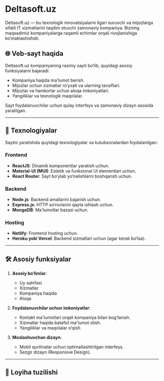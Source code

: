 # Deltasoft.uz

Deltasoft.uz — bu texnologik innovatsiyalarni ilgari suruvchi va mijozlarga sifatli IT xizmatlarini taqdim etuvchi zamonaviy kompaniya. Bizning maqsadimiz kompaniyalarga raqamli echimlar orqali rivojlanishiga ko‘maklashishdir.

## 🌐 Veb-sayt haqida
Deltasoft.uz kompaniyaning rasmiy sayti bo‘lib, quyidagi asosiy funksiyalarni bajaradi:
- Kompaniya haqida ma'lumot berish.
- Mijozlar uchun xizmatlar ro‘yxati va ularning tavsiflari.
- Mijozlar va hamkorlar uchun aloqa imkoniyatlari.
- Yangiliklar va texnologik maqolalar.

Sayt foydalanuvchilar uchun qulay interfeys va zamonaviy dizayn asosida yaratilgan.

---

## 🚀 Texnologiyalar
Saytni yaratishda quyidagi texnologiyalar va kutubxonalardan foydalanilgan:

### Frontend
- **ReactJS**: Dinamik komponentlar yaratish uchun.
- **Material-UI (MUI)**: Estetik va funksional UI elementlari uchun.
- **React Router**: Sayt bo‘ylab yo‘nalishlarni boshqarish uchun.

### Backend
- **Node.js**: Backend amallarini bajarish uchun.
- **Express.js**: HTTP so‘rovlarini qayta ishlash uchun.
- **MongoDB**: Ma'lumotlar bazasi uchun.

### Hosting
- **Netlify**: Frontend hosting uchun.
- **Heroku yoki Vercel**: Backend xizmatlari uchun (agar kerak bo‘lsa).

---

## 🛠️ Asosiy funksiyalar
1. **Asosiy bo‘limlar**:
   - Uy sahifasi
   - Xizmatlar
   - Kompaniya haqida
   - Aloqa

2. **Foydalanuvchilar uchun imkoniyatlar**:
   - Kontakt ma'lumotlari orqali kompaniya bilan bog‘lanish.
   - Xizmatlar haqida batafsil ma'lumot olish.
   - Yangiliklar va maqolalar o‘qish.

3. **Moslashuvchan dizayn**:
   - Mobil qurilmalar uchun optimallashtirilgan interfeys.
   - Sezgir dizayn (Responsive Design).

---

## 📂 Loyiha tuzilishi
